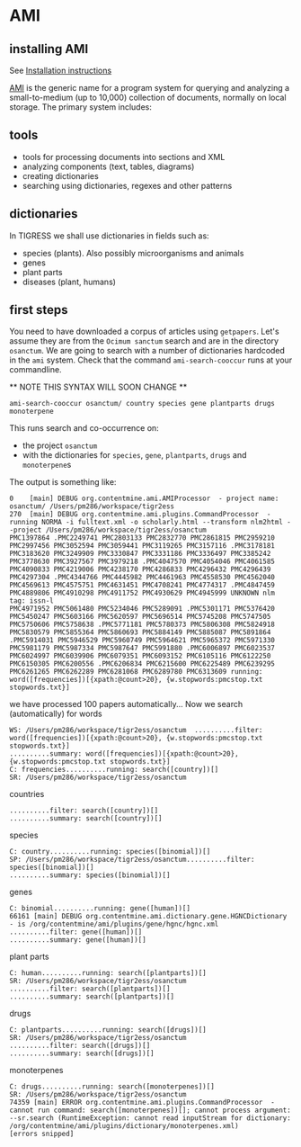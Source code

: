 # AMI

## installing AMI
See [Installation instructions](http://github.com/petermr/normami/blob/master/INSTALL.md)

[AMI](http://github.com/petermr/normami) is the generic name for a program system for querying and analyzing a small-to-medium (up to 10,000) collection of documents, normally 
on local storage. The primary system includes:

## tools
* tools for processing documents into sections and XML
* analyzing components (text, tables, diagrams)
* creating dictionaries
* searching using dictionaries, regexes and other patterns

## dictionaries

In TIGRESS we shall use dictionaries in fields such as:

* species (plants). Also possibly microorganisms and animals
* genes
* plant parts
* diseases (plant, humans)

## first steps

You need to have downloaded a corpus of articles using `getpapers`. Let's assume they are from the `Ocimum sanctum` search 
and are in the directory `osanctum`. We are going to search with a number of dictionaries hardcoded in the `ami` system.
Check that the command `ami-search-cooccur` runs at your commandline.

** NOTE THIS SYNTAX WILL SOON CHANGE **


```
ami-search-cooccur osanctum/ country species gene plantparts drugs monoterpene
```
This runs search and co-occurrence on:
* the project `osanctum`
* with the dictionaries for `species`, `gene`, `plantparts`, `drugs` and `monoterpene`s

The output is something like:
```
0    [main] DEBUG org.contentmine.ami.AMIProcessor  - project name: osanctum/ /Users/pm286/workspace/tigr2ess
270  [main] DEBUG org.contentmine.ami.plugins.CommandProcessor  - running NORMA -i fulltext.xml -o scholarly.html --transform nlm2html --project /Users/pm286/workspace/tigr2ess/osanctum
PMC1397864 .PMC2249741 PMC2803133 PMC2832770 PMC2861815 PMC2959210 PMC2997456 PMC3052594 PMC3059441 PMC3119265 PMC3157116 .PMC3178181 PMC3183620 PMC3249909 PMC3330847 PMC3331186 PMC3336497 PMC3385242 PMC3778630 PMC3927567 PMC3979218 .PMC4047570 PMC4054046 PMC4061585 PMC4090833 PMC4219006 PMC4238170 PMC4286833 PMC4296432 PMC4296439 PMC4297304 .PMC4344766 PMC4445982 PMC4461963 PMC4558530 PMC4562040 PMC4569613 PMC4575751 PMC4631451 PMC4708241 PMC4774317 .PMC4847459 PMC4889806 PMC4910298 PMC4911752 PMC4930629 PMC4945999 UNKNOWN nlm tag: issn-l
PMC4971952 PMC5061480 PMC5234046 PMC5289091 .PMC5301171 PMC5376420 PMC5450247 PMC5603166 PMC5620597 PMC5696514 PMC5745208 PMC5747505 PMC5750606 PMC5758638 .PMC5771181 PMC5780373 PMC5806308 PMC5824918 PMC5830579 PMC5855364 PMC5860693 PMC5884149 PMC5885087 PMC5891864 .PMC5914031 PMC5946529 PMC5960749 PMC5964621 PMC5965372 PMC5971330 PMC5981179 PMC5987334 PMC5987647 PMC5991880 .PMC6006897 PMC6023537 PMC6024997 PMC6039906 PMC6079351 PMC6093152 PMC6105116 PMC6122250 PMC6150305 PMC6200556 .PMC6206834 PMC6215600 PMC6225489 PMC6239295 PMC6261265 PMC6262289 PMC6281068 PMC6289780 PMC6313609 running: word([frequencies])[{xpath:@count>20}, {w.stopwords:pmcstop.txt stopwords.txt}]
```
we have processed 100 papers automatically...
Now we search (automatically) for words
```
WS: /Users/pm286/workspace/tigr2ess/osanctum  ..........filter: word([frequencies])[{xpath:@count>20}, {w.stopwords:pmcstop.txt stopwords.txt}]
..........summary: word([frequencies])[{xpath:@count>20}, {w.stopwords:pmcstop.txt stopwords.txt}]
C: frequencies..........running: search([country])[]
SR: /Users/pm286/workspace/tigr2ess/osanctum  
```
countries
```
..........filter: search([country])[]
..........summary: search([country])[]
```
species
```
C: country..........running: species([binomial])[]
SP: /Users/pm286/workspace/tigr2ess/osanctum..........filter: species([binomial])[]
..........summary: species([binomial])[]
```
genes
```
C: binomial..........running: gene([human])[]
66161 [main] DEBUG org.contentmine.ami.dictionary.gene.HGNCDictionary  - is /org/contentmine/ami/plugins/gene/hgnc/hgnc.xml
..........filter: gene([human])[]
..........summary: gene([human])[]
```
plant parts
```
C: human..........running: search([plantparts])[]
SR: /Users/pm286/workspace/tigr2ess/osanctum  
..........filter: search([plantparts])[]
..........summary: search([plantparts])[]
``` 
drugs
```
C: plantparts..........running: search([drugs])[]
SR: /Users/pm286/workspace/tigr2ess/osanctum  
..........filter: search([drugs])[]
..........summary: search([drugs])[]
```
monoterpenes
```
C: drugs..........running: search([monoterpenes])[]
SR: /Users/pm286/workspace/tigr2ess/osanctum  
74359 [main] ERROR org.contentmine.ami.plugins.CommandProcessor  - cannot run command: search([monoterpenes])[]; cannot process argument: --sr.search (RuntimeException: cannot read inputStream for dictionary: /org/contentmine/ami/plugins/dictionary/monoterpenes.xml)
[errors snipped]
```


